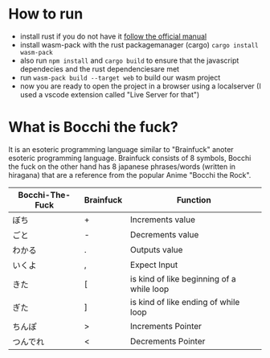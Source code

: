# How to run

- install rust if you do not have it
[follow the official manual](https://www.rust-lang.org/tools/install)
- install wasm-pack with the rust packagemanager (cargo)
```cargo install wasm-pack```
- also run ```npm install``` and ```cargo build``` to ensure that the javascript dependecies and the rust dependenciesare met
- run  ```wasm-pack build --target web``` to build our wasm project
- now you are ready to open the project in a browser using a localserver (I used a vscode extension called "Live Server for that")

# What is Bocchi the fuck?
It is an esoteric programming language similar to "Brainfuck" anoter esoteric programming language. Brainfuck consists of 8 symbols,
Bocchi the fuck on the other hand has 8 japanese phrases/words (written in hiragana) that are a reference from the popular Anime "Bocchi the Rock". 

| Bocchi-The-Fuck | Brainfuck | Function |
| --------------- | --------- | -------- |
| ぼち | + | Increments value |
| ごと | - | Decrements value |
| わかる | . | Outputs value |
| いくよ | , | Expect Input |
| きた | [ | is kind of like beginning of a while loop |
| ぎた | ] | is kind of like ending of while loop |
| ちんぽ | > | Increments Pointer |
| つんでれ | < | Decrements Pointer |